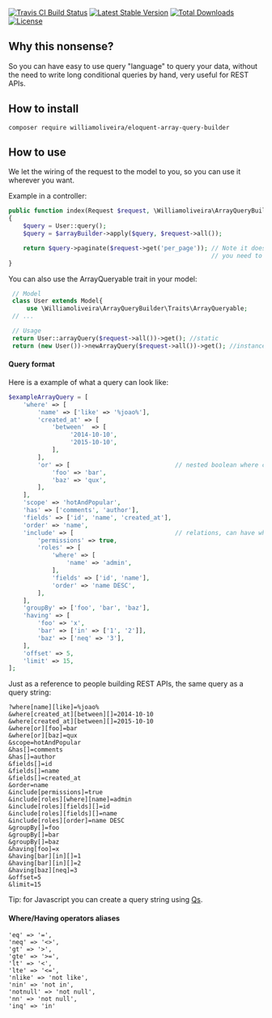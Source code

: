 [![Travis CI Build Status](https://travis-ci.org/williamoliveira/eloquent-array-query-builder.svg?branch=master)](https://travis-ci.org/williamoliveira/eloquent-array-query-builder)
[![Latest Stable Version](https://poser.pugx.org/williamoliveira/eloquent-array-query-builder/v/stable)](https://packagist.org/packages/williamoliveira/eloquent-array-query-builder)
[![Total Downloads](https://poser.pugx.org/williamoliveira/eloquent-array-query-builder/downloads)](https://packagist.org/packages/williamoliveira/eloquent-array-query-builder)
[![License](https://poser.pugx.org/williamoliveira/eloquent-array-query-builder/license)](https://packagist.org/packages/williamoliveira/eloquent-array-query-builder)

## Why this nonsense?

So you can have easy to use query "language" to query your data, without the need to write long conditional queries by hand, very useful for REST APIs.

## How to install

`composer require williamoliveira/eloquent-array-query-builder`
## How to use

We let the wiring of the request to the model to you, so you can use it wherever you want.

Example in a controller:
```php
public function index(Request $request, \Williamoliveira\ArrayQueryBuilder\ArrayBuilder $arrayBuilder)
{
    $query = User::query();
    $query = $arrayBuilder->apply($query, $request->all());

    return $query->paginate($request->get('per_page')); // Note it does not do pagination or call get(),
                                                        // you need to do it yourself
}
```

You can also use the ArrayQueryable trait in your model:
```php
 // Model
 class User extends Model{
     use \Williamoliveira\ArrayQueryBuilder\Traits\ArrayQueryable;
 // ...

 // Usage
 return User::arrayQuery($request->all())->get(); //static
 return (new User())->newArrayQuery($request->all())->get(); //instance
```

#### Query format

Here is a example of what a query can look like:
```php
$exampleArrayQuery = [
    'where' => [
        'name' => ['like' => '%joao%'],
        'created_at' => [
            'between'  => [
                 '2014-10-10',
                 '2015-10-10',
            ],
        ],
        'or' => [                             // nested boolean where clauses
            'foo' => 'bar',
            'baz' => 'qux',
        ],
    ],
    'scope' => 'hotAndPopular',
    'has' => ['comments', 'author'],
    'fields' => ['id', 'name', 'created_at'],
    'order' => 'name',
    'include' => [                            // relations, can have where, order and fields
        'permissions' => true,
        'roles' => [
            'where' => [
                'name' => 'admin',
            ],
            'fields' => ['id', 'name'],
            'order' => 'name DESC',
        ],
    ],
    'groupBy' => ['foo', 'bar', 'baz'],
    'having' => [
        'foo' => 'x',
        'bar' => ['in' => ['1', '2']],
        'baz' => ['neq' => '3'],
    ],
    'offset' => 5,
    'limit' => 15,
];
```

Just as a reference to people building REST APIs, the same query as a query string:
```
?where[name][like]=%joao%
&where[created_at][between][]=2014-10-10
&where[created_at][between][]=2015-10-10
&where[or][foo]=bar
&where[or][baz]=qux
&scope=hotAndPopular
&has[]=comments
&has[]=author
&fields[]=id
&fields[]=name
&fields[]=created_at
&order=name
&include[permissions]=true
&include[roles][where][name]=admin
&include[roles][fields][]=id
&include[roles][fields][]=name
&include[roles][order]=name DESC
&groupBy[]=foo
&groupBy[]=bar
&groupBy[]=baz
&having[foo]=x
&having[bar][in][]=1
&having[bar][in][]=2
&having[baz][neq]=3
&offset=5
&limit=15
```
Tip: for Javascript you can create a query string using [Qs](https://github.com/ljharb/qs).

#### Where/Having operators aliases

```
'eq' => '=',
'neq' => '<>',
'gt' => '>',
'gte' => '>=',
'lt' => '<',
'lte' => '<=',
'nlike' => 'not like',
'nin' => 'not in',
'notnull' => 'not null',
'nn' => 'not null',
'inq' => 'in'
```
